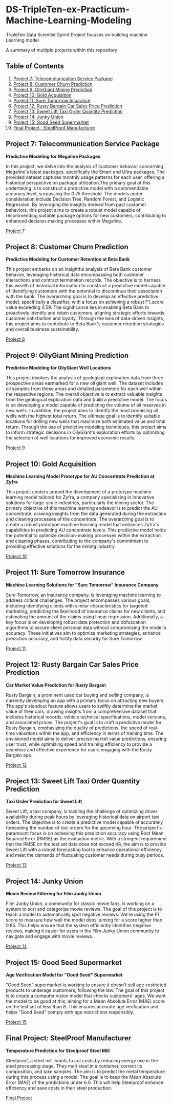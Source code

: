 # DS-TripleTen-ex-Practicum-Machine-Learning-Modeling
TripleTen Data Scientist Sprint Project focuses on building machine Learning model

A summary of multiple projects within this repository

## Table of Contents

1. [Project 7: Telecommunication Service Package](#project-7-telecommunication-service-package)
2. [Project 8: Customer Churn Prediction](#project-8-customer-churn-prediction)
3. [Project 9: OilyGiant Mining Prediction](#project-9-oilygiant-mining-prediction)
4. [Project 10: Gold Acquisition](#project-10-gold-acquisition)
5. [Project 11: Sure Tomorrow Insurance](#project-11-sure-tomorrow-insurance)
6. [Project 12: Rusty Bargain Car Sales Price Prediction](#project-12-rusty-bargain-car-sales-price-prediction)
7. [Project 13: Sweet Lift Taxi Order Quantity Prediction](#project-13-sweet-lift-taxi-order-quantity-prediction)
8. [Project 14: Junky Union](#project-14-junky-union)
9. [Project 15: Good Seed Supermarket](#project-15-good-seed-supermarket)
10. [Final Project : SteelProof Manufacturer](#final-project-steelproof-manufacturer)
    
## Project 7: Telecommunication Service Package

**Predictive Modeling for Megaline Packages**

In this project, we delve into the analysis of customer behavior concerning Megaline's latest packages, specifically the Smart and Ultra packages. The provided dataset captures monthly usage patterns for each user, offering a historical perspective on package utilization.The primary goal of this undertaking is to construct a predictive model with a commendable accuracy level, surpassing the 0.75 threshold. The models under consideration include Decision Tree, Random Forest, and Logistic Regression. By leveraging the insights derived from past customer behaviors, this project aims to create a robust model capable of recommending suitable package options for new customers, contributing to enhanced decision-making processes within Megaline.

[Project 7](./Project%207)

## Project 8: Customer Churn Prediction

**Predictive Modeling for Customer Retention at Beta Bank**

This project embarks on an insightful analysis of Beta Bank customer behavior, leveraging historical data encompassing both customer interactions and contract termination records. The objective is to harness this wealth of historical information to construct a predictive model capable of identifying customers with the potential to discontinue their association with the bank. The overarching goal is to develop an effective predictive model, specifically a classifier, with a focus on achieving a robust F1_score value exceeding 0.59. The significance lies in enabling Beta Bank to proactively identify and retain customers, aligning strategic efforts towards customer satisfaction and loyalty. Through the lens of data-driven insights, this project aims to contribute to Beta Bank's customer retention strategies and overall business sustainability.

[Project 8](./Project%208)

## Project 9: OilyGiant Mining Prediction

**Predictive Modeling for OilyGiant Well Locations**

This project involves the analysis of geological exploration data from three prospective areas earmarked for a new oil giant well. The dataset includes oil samples from these areas and detailed parameters for each well within the respective regions. The overall objective is to extract valuable insights from the geological exploration data and build a predictive model. The focus is on developing a model capable of predicting the volume of oil reserves in new wells. In addition, the project aims to identify the most promising oil wells with the highest total return. The ultimate goal is to identify suitable locations for drilling new wells that maximize both estimated value and total return. Through the use of predictive modeling techniques, this project aims to inform strategic decisions in OilyGiant's exploration efforts by optimizing the selection of well locations for improved economic results.

[Project 9](./Project%209)

## Project 10: Gold Acquisition

**Machine Learning Model Prototype for AU Concentrate Prediction at Zyfra**

This project centers around the development of a prototype machine learning model tailored for Zyfra, a company specializing in innovative solutions for large-scale industries, particularly the mining sector. The primary objective of this machine learning endeavor is to predict the AU concentrate, drawing insights from the data generated during the extraction and cleaning processes of the concentrate. The overarching goal is to create a robust prototype machine learning model that enhances Zyfra's capabilities in predicting AU concentrate levels. This predictive model holds the potential to optimize decision-making processes within the extraction and cleaning phases, contributing to the company's commitment to providing effective solutions for the mining industry.

[Project 10](./Project%2010)

## Project 11: Sure Tomorrow Insurance

**Machine Learning Solutions for "Sure Tomorrow" Insurance Company**

Sure Tomorrow, an insurance company, is leveraging machine learning to address critical challenges. The project encompasses various goals, including identifying clients with similar characteristics for targeted marketing, predicting the likelihood of insurance claims for new clients, and estimating the amount of the claims using linear regression. Additionally, a key focus is on developing robust data protection and obfuscation algorithms to secure client personal data without compromising the model's accuracy. These initiatives aim to optimize marketing strategies, enhance prediction accuracy, and fortify data security for Sure Tomorrow.

[Project 11](./Project%2011)

## Project 12: Rusty Bargain Car Sales Price Prediction

**Car Market Value Prediction for Rusty Bargain**

Rusty Bargain, a prominent used car buying and selling company, is currently developing an app with a primary focus on attracting new buyers. The app's standout feature allows users to swiftly determine the market value of their cars, drawing insights from a comprehensive dataset that includes historical records, vehicle technical specifications, model versions, and associated prices. The project's goal is to craft a predictive model for Rusty Bargain, emphasizing the quality of predictions, the speed of real-time valuations within the app, and efficiency in terms of training time. The envisioned model aims to deliver precise market value predictions, ensuring user trust, while optimizing speed and training efficiency to provide a seamless and effective experience for users engaging with the Rusty Bargain app.

[Project 12](./Project%2012)

## Project 13: Sweet Lift Taxi Order Quantity Prediction

**Taxi Order Prediction for Sweet Lift**

Sweet Lift, a taxi company, is tackling the challenge of optimizing driver availability during peak hours by leveraging historical data on airport taxi orders. The objective is to create a predictive model capable of accurately foreseeing the number of taxi orders for the upcoming hour. The project's paramount focus is on achieving this prediction accuracy using Root Mean Squared Error (RMSE) as the evaluation metric. With a stringent requirement that the RMSE on the test set data does not exceed 48, the aim is to provide Sweet Lift with a robust forecasting tool to enhance operational efficiency and meet the demands of fluctuating customer needs during busy periods.

[Project 13](./Project%2013)

## Project 14: Junky Union

**Movie Review Filtering for Film Junky Union**

Film Junky Union, a community for classic movie fans, is working on a system to sort and categorize movie reviews. The goal of this project is to teach a model to automatically spot negative reviews. We're using the F1 score to measure how well the model does, aiming for a score higher than 0.85. This helps ensure that the system efficiently identifies negative reviews, making it easier for users in the Film Junky Union community to navigate and engage with movie reviews.

[Project 14](./Project%2014)

## Project 15: Good Seed Supermarket

**Age Verification Model for "Good Seed" Supermarket**

"Good Seed" supermarket is working to ensure it doesn't sell age-restricted products to underage customers, following the law. The goal of this project is to create a computer vision model that checks customers' ages. We want the model to be good at this, aiming for a Mean Absolute Error (MAE) score on the test set of less than 8. This ensures accurate age verification and helps "Good Seed" comply with age restrictions responsibly.

[Project 15](./Project%2015)

## Final Project: SteelProof Manufacturer

**Temperature Prediction for Steelproof Steel Mill**

Steelproof, a steel mill, wants to cut costs by reducing energy use in the steel processing stage. They melt steel in a container, correct its composition, and take samples. The aim is to predict the metal temperature during this process using a model. The goal is to keep the Mean Absolute Error (MAE) of the predictions under 6.0. This will help Steelproof enhance efficiency and save costs in their steel production.

[Final Project](./Final%20project)

